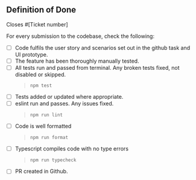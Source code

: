 ## Definition of Done

Closes #[Ticket number]

For every submission to the codebase, check the following:

- [ ] Code fulfils the user story and scenarios set out in the github task and UI prototype.
- [ ] The feature has been thoroughly manually tested.
- [ ] All tests run and passed from terminal. Any broken tests fixed, not disabled or skipped.
  > `npm test`
- [ ] Tests added or updated where appropriate.
- [ ] eslint run and passes. Any issues fixed.
  > `npm run lint`
- [ ] Code is well formatted
  > `npm run format`
- [ ] Typescript compiles code with no type errors
  > `npm run typecheck`
- [ ] PR created in Github.
